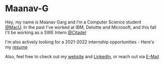 # Maanav-G

Hey, my name is Maanav Garg and I’m a Computer Science student [@MacU](https://www.eng.mcmaster.ca/cas/programs/degree-options/basc/computer-science). In the past I've worked at IBM, Deloitte and Microsoft, and this fall I'll be working as a SWE Intern [@Citadel](https://www.citadel.com) 

I'm also actively looking for a 2021-2022 internship opportunities - Here's my [resume](https://maanavgarg.com/files/Resume.pdf)

Also, feel free to check out my [website](https://maanavgarg.com) and [LinkedIn](https://www.linkedin.com/in/maanavgarg/), or reach out via [E-Mail](mailto:maanavgarg@icloud.com)

